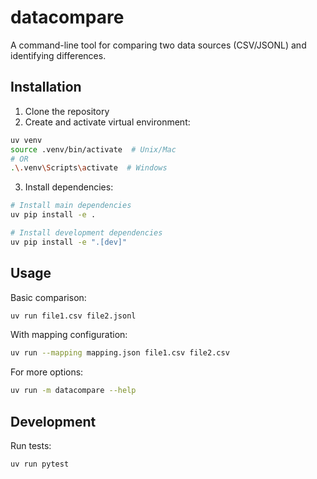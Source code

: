 # datacompare

A command-line tool for comparing two data sources (CSV/JSONL) and identifying differences.

## Installation

1. Clone the repository
2. Create and activate virtual environment:
```bash
uv venv
source .venv/bin/activate  # Unix/Mac
# OR
.\.venv\Scripts\activate  # Windows
```

3. Install dependencies:
```bash
# Install main dependencies
uv pip install -e .

# Install development dependencies
uv pip install -e ".[dev]"
```

## Usage

Basic comparison:
```bash
uv run file1.csv file2.jsonl
```

With mapping configuration:
```bash
uv run --mapping mapping.json file1.csv file2.csv
```

For more options:
```bash
uv run -m datacompare --help
```

## Development

Run tests:
```bash
uv run pytest
```
